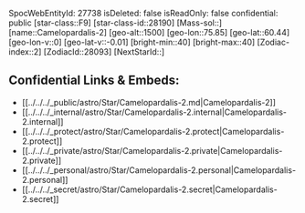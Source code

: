 ﻿---
location: [60.44,-75.85,1500]
type: Star
tags:
- astro/Star

---
SpocWebEntityId: 27738
isDeleted: false
isReadOnly: false
confidential: public
[star-class::F9]
[star-class-id::28190]
[Mass-sol::]
[name::Camelopardalis-2]
[geo-alt::1500]
[geo-lon::75.85]
[geo-lat::60.44]
[geo-lon-v::0]
[geo-lat-v::-0.01]
[bright-min::40]
[bright-max::40]
[Zodiac-index::2]
[ZodiacId::28093]
[NextStarId::]



## Confidential Links & Embeds: 
- [[../../../_public/astro/Star/Camelopardalis-2.md|Camelopardalis-2]] 
- [[../../../_internal/astro/Star/Camelopardalis-2.internal|Camelopardalis-2.internal]] 
- [[../../../_protect/astro/Star/Camelopardalis-2.protect|Camelopardalis-2.protect]] 
- [[../../../_private/astro/Star/Camelopardalis-2.private|Camelopardalis-2.private]] 
- [[../../../_personal/astro/Star/Camelopardalis-2.personal|Camelopardalis-2.personal]] 
- [[../../../_secret/astro/Star/Camelopardalis-2.secret|Camelopardalis-2.secret]]

